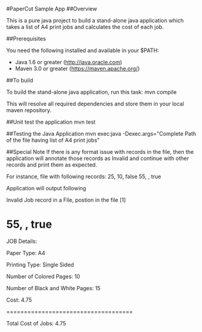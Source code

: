 #PaperCut Sample App
##Overview

This is a pure java project to build a stand-alone java application which takes a list of A4 print jobs and calculates the cost of each job.

##Prerequisites

You need the following installed and available in your $PATH:

- Java 1.6 or greater (http://java.oracle.com)
- Maven 3.0 or greater (https://maven.apache.org/)

##To build

To build the stand-alone java application, run this task:
mvn compile

This will resolve all required dependencies and store them in your local maven repository. 


##Unit test the application
mvn test

##Testing the Java Application
mvn exec:java -Dexec.args="Complete Path of the file having list of A4 print jobs"


##Special Note
If there is any format issue with records in the file, then the application will annotate those records as Invalid and continue with other records and print them as expected. 

For instance, file with following records:
25, 10, false
55, , true

Application will output following 

Invalid Job record in a File, postion in the file [1]


55, , true
====================================

JOB Details:

Paper Type: A4

Printing Type: Single Sided

Number of Colored Pages: 10

Number of Black and White Pages: 15

Cost: 4.75

====================================

Total Cost of Jobs: 4.75
